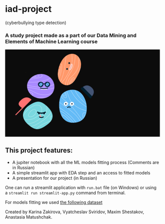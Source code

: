 # iad-project
(cyberbullying type detection)

### A study project made as a part of our Data Mining and Elements of Machine Learning course

<div align="center">
<img src="./2222.png">
</div>

## This project features:

* A jupiter notebook with all the ML models fitting process (Comments are in Russian)
* A simple streamlit app with EDA step and an access to fitted models
* A presentation for our project (in Russian)


One can run a streamlit application with `run.bat` file (on Windows) or using a `streamlit run streamlit-app.py` command from terminal.


For models fitting we used [the following dataset](https://www.kaggle.com/datasets/andrewmvd/cyberbullying-classification)

Created by Karina Zakirova, Vyatcheslav Sviridov, Maxim Shestakov, Anastasia Matushchak.

